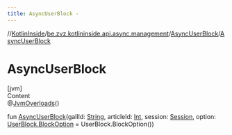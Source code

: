 ```yaml
---
title: AsyncUserBlock -
---
```

//[KotlinInside](../../index.md)/[be.zvz.kotlininside.api.async.management](../index.md)/[AsyncUserBlock](index.md)/[AsyncUserBlock](-async-user-block.md)



# AsyncUserBlock  
[jvm]  
Content  
@[JvmOverloads](https://kotlinlang.org/api/latest/jvm/stdlib/kotlin.jvm/-jvm-overloads/index.html)()  
  
fun [AsyncUserBlock](-async-user-block.md)(gallId: [String](https://kotlinlang.org/api/latest/jvm/stdlib/kotlin/-string/index.html), articleId: [Int](https://kotlinlang.org/api/latest/jvm/stdlib/kotlin/-int/index.html), session: [Session](../../be.zvz.kotlininside.session/-session/index.md), option: [UserBlock.BlockOption](../../be.zvz.kotlininside.api.management/-user-block/-block-option/index.md) = UserBlock.BlockOption())  



